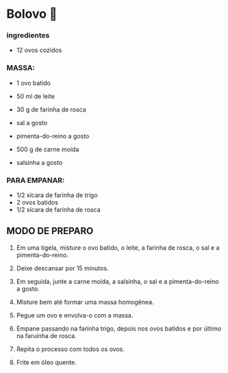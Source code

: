 # Bolovo :chicken:

### ingredientes

- 12 ovos cozidos

### MASSA:

- 1 ovo batido
- 50 ml de leite
- 30 g de farinha de rosca
- sal a gosto
- pimenta-do-reino a gosto

- 500 g de carne moída
- salsinha a gosto

### PARA EMPANAR:

- 1/2 xícara de farinha de trigo
- 2 ovos batidos
- 1/2 xícara de farinha de rosca

## MODO DE PREPARO

1. Em uma tigela, misture o ovo batido, o leite, a farinha de rosca, o sal e a pimenta-do-reino.
2. Deixe descansar por 15 minutos.
3. Em seguida, junte a carne moída, a salsinha, o sal e a pimenta-do-reino a gosto.
4. Misture bem até formar uma massa homogênea.
5. Pegue um ovo e envolva-o com a massa.
6. Empane passando na farinha trigo, depois nos ovos batidos e por último na faruinha de rosca.
7. Repita o processo com todos os ovos.

8. Frite em óleo quente.